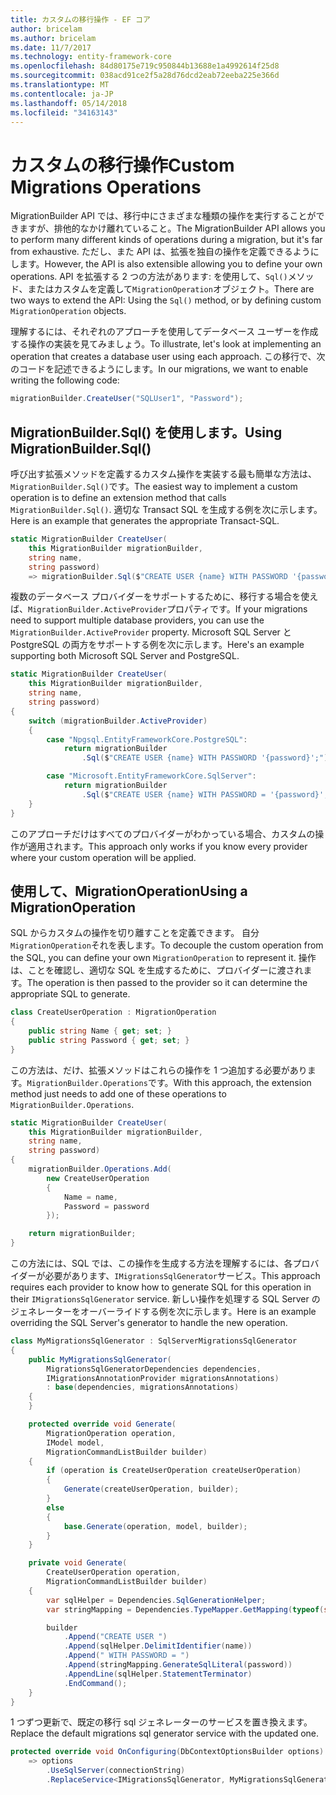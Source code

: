 ```yaml
---
title: カスタムの移行操作 - EF コア
author: bricelam
ms.author: bricelam
ms.date: 11/7/2017
ms.technology: entity-framework-core
ms.openlocfilehash: 84d80175e719c950844b13688e1a4992614f25d8
ms.sourcegitcommit: 038acd91ce2f5a28d76dcd2eab72eeba225e366d
ms.translationtype: MT
ms.contentlocale: ja-JP
ms.lasthandoff: 05/14/2018
ms.locfileid: "34163143"
---
```

<a name="custom-migrations-operations"></a><span data-ttu-id="22613-102">カスタムの移行操作</span><span class="sxs-lookup"><span data-stu-id="22613-102">Custom Migrations Operations</span></span>
============================
<span data-ttu-id="22613-103">MigrationBuilder API では、移行中にさまざまな種類の操作を実行することができますが、排他的なかけ離れていること。</span><span class="sxs-lookup"><span data-stu-id="22613-103">The MigrationBuilder API allows you to perform many different kinds of operations during a migration, but it's far from exhaustive.</span></span> <span data-ttu-id="22613-104">ただし、また API は、拡張を独自の操作を定義できるようにします。</span><span class="sxs-lookup"><span data-stu-id="22613-104">However, the API is also extensible allowing you to define your own operations.</span></span> <span data-ttu-id="22613-105">API を拡張する 2 つの方法があります: を使用して、`Sql()`メソッド、またはカスタムを定義して`MigrationOperation`オブジェクト。</span><span class="sxs-lookup"><span data-stu-id="22613-105">There are two ways to extend the API: Using the `Sql()` method, or by defining custom `MigrationOperation` objects.</span></span>

<span data-ttu-id="22613-106">理解するには、それぞれのアプローチを使用してデータベース ユーザーを作成する操作の実装を見てみましょう。</span><span class="sxs-lookup"><span data-stu-id="22613-106">To illustrate, let's look at implementing an operation that creates a database user using each approach.</span></span> <span data-ttu-id="22613-107">この移行で、次のコードを記述できるようにします。</span><span class="sxs-lookup"><span data-stu-id="22613-107">In our migrations, we want to enable writing the following code:</span></span>

``` csharp
migrationBuilder.CreateUser("SQLUser1", "Password");
```

<a name="using-migrationbuildersql"></a><span data-ttu-id="22613-108">MigrationBuilder.Sql() を使用します。</span><span class="sxs-lookup"><span data-stu-id="22613-108">Using MigrationBuilder.Sql()</span></span>
----------------------------
<span data-ttu-id="22613-109">呼び出す拡張メソッドを定義するカスタム操作を実装する最も簡単な方法は、`MigrationBuilder.Sql()`です。</span><span class="sxs-lookup"><span data-stu-id="22613-109">The easiest way to implement a custom operation is to define an extension method that calls `MigrationBuilder.Sql()`.</span></span>
<span data-ttu-id="22613-110">適切な Transact SQL を生成する例を次に示します。</span><span class="sxs-lookup"><span data-stu-id="22613-110">Here is an example that generates the appropriate Transact-SQL.</span></span>

``` csharp
static MigrationBuilder CreateUser(
    this MigrationBuilder migrationBuilder,
    string name,
    string password)
    => migrationBuilder.Sql($"CREATE USER {name} WITH PASSWORD '{password}';");
```

<span data-ttu-id="22613-111">複数のデータベース プロバイダーをサポートするために、移行する場合を使えば、`MigrationBuilder.ActiveProvider`プロパティです。</span><span class="sxs-lookup"><span data-stu-id="22613-111">If your migrations need to support multiple database providers, you can use the `MigrationBuilder.ActiveProvider` property.</span></span> <span data-ttu-id="22613-112">Microsoft SQL Server と PostgreSQL の両方をサポートする例を次に示します。</span><span class="sxs-lookup"><span data-stu-id="22613-112">Here's an example supporting both Microsoft SQL Server and PostgreSQL.</span></span>

``` csharp
static MigrationBuilder CreateUser(
    this MigrationBuilder migrationBuilder,
    string name,
    string password)
{
    switch (migrationBuilder.ActiveProvider)
    {
        case "Npgsql.EntityFrameworkCore.PostgreSQL":
            return migrationBuilder
                .Sql($"CREATE USER {name} WITH PASSWORD '{password}';");

        case "Microsoft.EntityFrameworkCore.SqlServer":
            return migrationBuilder
                .Sql($"CREATE USER {name} WITH PASSWORD = '{password}';");
    }
}
```

<span data-ttu-id="22613-113">このアプローチだけはすべてのプロバイダーがわかっている場合、カスタムの操作が適用されます。</span><span class="sxs-lookup"><span data-stu-id="22613-113">This approach only works if you know every provider where your custom operation will be applied.</span></span>

<a name="using-a-migrationoperation"></a><span data-ttu-id="22613-114">使用して、MigrationOperation</span><span class="sxs-lookup"><span data-stu-id="22613-114">Using a MigrationOperation</span></span>
---------------------------
<span data-ttu-id="22613-115">SQL からカスタムの操作を切り離すことを定義できます。 自分`MigrationOperation`それを表します。</span><span class="sxs-lookup"><span data-stu-id="22613-115">To decouple the custom operation from the SQL, you can define your own `MigrationOperation` to represent it.</span></span> <span data-ttu-id="22613-116">操作は、ことを確認し、適切な SQL を生成するために、プロバイダーに渡されます。</span><span class="sxs-lookup"><span data-stu-id="22613-116">The operation is then passed to the provider so it can determine the appropriate SQL to generate.</span></span>

``` csharp
class CreateUserOperation : MigrationOperation
{
    public string Name { get; set; }
    public string Password { get; set; }
}
```

<span data-ttu-id="22613-117">この方法は、だけ、拡張メソッドはこれらの操作を 1 つ追加する必要があります。`MigrationBuilder.Operations`です。</span><span class="sxs-lookup"><span data-stu-id="22613-117">With this approach, the extension method just needs to add one of these operations to `MigrationBuilder.Operations`.</span></span>

``` csharp
static MigrationBuilder CreateUser(
    this MigrationBuilder migrationBuilder,
    string name,
    string password)
{
    migrationBuilder.Operations.Add(
        new CreateUserOperation
        {
            Name = name,
            Password = password
        });

    return migrationBuilder;
}
```

<span data-ttu-id="22613-118">この方法には、SQL では、この操作を生成する方法を理解するには、各プロバイダーが必要があります、`IMigrationsSqlGenerator`サービス。</span><span class="sxs-lookup"><span data-stu-id="22613-118">This approach requires each provider to know how to generate SQL for this operation in their `IMigrationsSqlGenerator` service.</span></span> <span data-ttu-id="22613-119">新しい操作を処理する SQL Server のジェネレーターをオーバーライドする例を次に示します。</span><span class="sxs-lookup"><span data-stu-id="22613-119">Here is an example overriding the SQL Server's generator to handle the new operation.</span></span>

``` csharp
class MyMigrationsSqlGenerator : SqlServerMigrationsSqlGenerator
{
    public MyMigrationsSqlGenerator(
        MigrationsSqlGeneratorDependencies dependencies,
        IMigrationsAnnotationProvider migrationsAnnotations)
        : base(dependencies, migrationsAnnotations)
    {
    }

    protected override void Generate(
        MigrationOperation operation,
        IModel model,
        MigrationCommandListBuilder builder)
    {
        if (operation is CreateUserOperation createUserOperation)
        {
            Generate(createUserOperation, builder);
        }
        else
        {
            base.Generate(operation, model, builder);
        }
    }

    private void Generate(
        CreateUserOperation operation,
        MigrationCommandListBuilder builder)
    {
        var sqlHelper = Dependencies.SqlGenerationHelper;
        var stringMapping = Dependencies.TypeMapper.GetMapping(typeof(string));

        builder
            .Append("CREATE USER ")
            .Append(sqlHelper.DelimitIdentifier(name))
            .Append(" WITH PASSWORD = ")
            .Append(stringMapping.GenerateSqlLiteral(password))
            .AppendLine(sqlHelper.StatementTerminator)
            .EndCommand();
    }
}
```

<span data-ttu-id="22613-120">1 つずつ更新で、既定の移行 sql ジェネレーターのサービスを置き換えます。</span><span class="sxs-lookup"><span data-stu-id="22613-120">Replace the default migrations sql generator service with the updated one.</span></span>

``` csharp
protected override void OnConfiguring(DbContextOptionsBuilder options)
    => options
        .UseSqlServer(connectionString)
        .ReplaceService<IMigrationsSqlGenerator, MyMigrationsSqlGenerator>();
```
